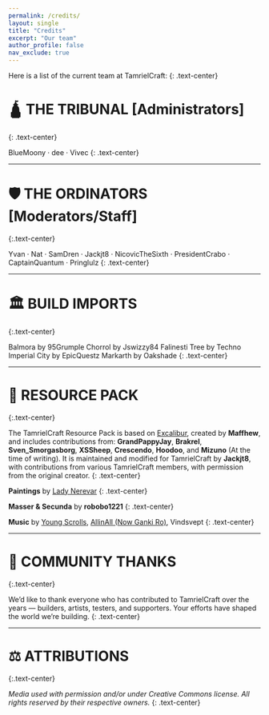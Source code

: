 ```yaml
---
permalink: /credits/
layout: single
title: "Credits"
excerpt: "Our team"
author_profile: false
nav_exclude: true
---
```


Here is a list of the current team at TamrielCraft:
{: .text-center}

# 🛕 THE TRIBUNAL [Administrators]
{: .text-center}

BlueMoony · dee · Vivec
{: .text-center}

---

# 🛡️ THE ORDINATORS [Moderators/Staff]
{:.text-center}

Yvan · Nat · SamDren · Jackjt8 · NicovicTheSixth · PresidentCrabo · CaptainQuantum · Pringlulz
{: .text-center}

---

# 🏛️ BUILD IMPORTS
{:.text-center}

Balmora by 95Grumple
Chorrol by Jswizzy84
Falinesti Tree by Techno
Imperial City by EpicQuestz
Markarth by Oakshade
{: .text-center}

---

# 🎨 RESOURCE PACK
{:.text-center}

The TamrielCraft Resource Pack is based on [Excalibur](https://modrinth.com/resourcepack/excal), created by **Maffhew**, and includes contributions from: **GrandPappyJay**, **Brakrel**, **Sven_Smorgasborg**, **XSSheep**, **Crescendo**, **Hoodoo**, and **Mizuno** (At the time of writing).
It is maintained and modified for TamrielCraft by **Jackjt8**, with contributions from various TamrielCraft members, with permission from the original creator.
{: .text-center}

**Paintings** by [Lady Nerevar](https://ladynerevar.com/)
{: .text-center}

**Masser & Secunda** by **robobo1221**
{: .text-center}

**Music** by [Young Scrolls](https://www.youtube.com/youngscrolls), [AllinAll (Now Ganki Ro)](https://www.youtube.com/channel/UCDmZ0jUxY4vB6LHFk7d-ovg), Vindsvept
{: .text-center}

---

# 🙏 COMMUNITY THANKS
{:.text-center}

We’d like to thank everyone who has contributed to TamrielCraft over the years — builders, artists, testers, and supporters. Your efforts have shaped the world we’re building.
{: .text-center}

---

# ⚖️ ATTRIBUTIONS
{:.text-center}

*Media used with permission and/or under Creative Commons license. All rights reserved by their respective owners.*
{: .text-center}
